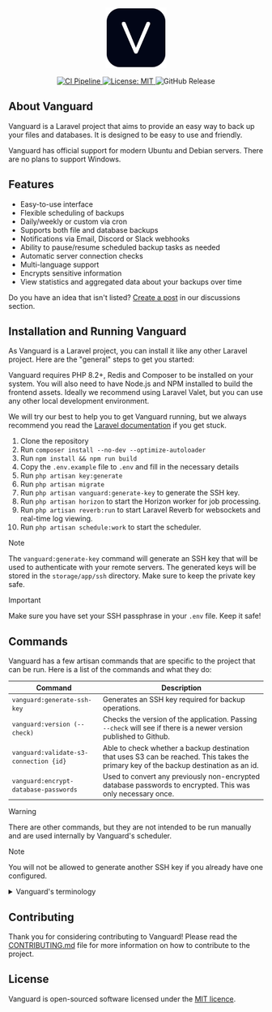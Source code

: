 <p align="center"><img src="https://raw.githubusercontent.com/vanguardbackup/assets/main/icon-200.png" width="120" alt="Vanguard Logo"></p>

<p align="center">
  <a href="https://github.com/vanguardbackup/vanguard/actions/workflows/main-ci.yml">
    <img src="https://github.com/vanguardbackup/vanguard/actions/workflows/main-ci.yml/badge.svg?branch=main" alt="CI Pipeline">
  </a>
  <a href="https://opensource.org/licenses/MIT">
    <img src="https://img.shields.io/badge/License-MIT-yellow.svg" alt="License: MIT">
  </a>
  <img src="https://img.shields.io/github/v/release/vanguardbackup/vanguard" alt="GitHub Release">
</p>

## About Vanguard

Vanguard is a Laravel project that aims to provide an easy way to back up your files and databases. It is designed to be easy to use and friendly.  

Vanguard has official support for modern Ubuntu and Debian servers. There are no plans to support Windows. 

## Features

- Easy-to-use interface
- Flexible scheduling of backups
- Daily/weekly or custom via cron
- Supports both file and database backups
- Notifications via Email, Discord or Slack webhooks
- Ability to pause/resume scheduled backup tasks as needed
- Automatic server connection checks
- Multi-language support
- Encrypts sensitive information
- View statistics and aggregated data about your backups over time

Do you have an idea that isn't listed? [Create a post](https://github.com/vanguardbackup/vanguard/discussions/new?category=ideas) in our discussions section.

## Installation and Running Vanguard
As Vanguard is a Laravel project, you can install it like any other Laravel project. Here are the "general" steps to get you started:

Vanguard requires PHP 8.2+, Redis and Composer to be installed on your system. You will also need to have Node.js and NPM installed to build the frontend assets. Ideally we recommend using Laravel Valet, but you can use any other local development environment.

We will try our best to help you to get Vanguard running, but we always recommend you read the [Laravel documentation](https://laravel.com/docs/11.x/installation) if you get stuck.
1. Clone the repository
2. Run `composer install --no-dev --optimize-autoloader`
3. Run `npm install && npm run build`
4. Copy the `.env.example` file to `.env` and fill in the necessary details
5. Run `php artisan key:generate`
6. Run `php artisan migrate`
7. Run `php artisan vanguard:generate-key` to generate the SSH key.
8. Run `php artisan horizon` to start the Horizon worker for job processing.
9. Run `php artisan reverb:run` to start Laravel Reverb for websockets and real-time log viewing.
10. Run `php artisan schedule:work` to start the scheduler.

> [!NOTE]
> The `vanguard:generate-key`
command will generate an SSH key that will be used to authenticate with your remote servers. The generated keys will be stored in the `storage/app/ssh` directory. Make sure to keep the private key safe.

> [!IMPORTANT]
> Make sure you have set your SSH passphrase in your `.env` file. Keep it safe!

## Commands

Vanguard has a few artisan commands that are specific to the project that can be run. Here is a list of the commands and what they do:

| Command                                | Description                                                                                                                            |
|----------------------------------------|----------------------------------------------------------------------------------------------------------------------------------------|
| `vanguard:generate-ssh-key`            | Generates an SSH key required for backup operations.                                                                                   |
| `vanguard:version (--check)`           | Checks the version of the application. Passing `--check` will see if there is a newer version published to Github.                     |
| `vanguard:validate-s3-connection {id}` | Able to check whether a backup destination that uses S3 can be reached. This takes the primary key of the backup destination as an id. |
| `vanguard:encrypt-database-passwords`  | Used to convert any previously non-encrypted database passwords to encrypted. This was only necessary once.                            |

> [!WARNING]
> There are other commands, but they are not intended to be run manually and are used internally by Vanguard's scheduler.

> [!NOTE]
> You will not be allowed to generate another SSH key if you already have one configured.


<details>
<summary>Vanguard's terminology</summary>

## Terminology

### Backup Tasks

Backup Tasks are where you define your directory paths pointing to your backup, the times you wish the content to be backed up and where you would like it to be backed up to

### Backup Destinations

Backup Destinations are where you define destinations for your data once it has been backed up. This could be on an S3 bucket or perhaps on the same server just in another directory. The choice is yours.

### Remote Servers

Remote Servers are the Linux servers that hold the data you want to back up.
</details>

## Contributing

Thank you for considering contributing to Vanguard! Please read the [CONTRIBUTING.md](CONTRIBUTING.md) file for more information on how to contribute to the project.

## License

Vanguard is open-sourced software licensed under the [MIT licence](https://opensource.org/licenses/MIT).
